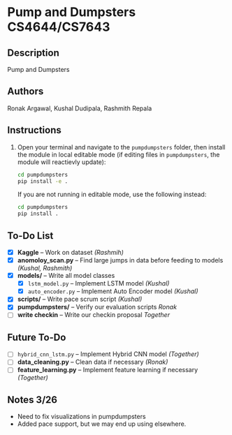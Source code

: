 # Pump and Dumpsters CS4644/CS7643

## Description
Pump and Dumpsters 

## Authors
Ronak Argawal, Kushal Dudipala, Rashmith Repala

## Instructions

1) Open your terminal and navigate to the `pumpdumpsters` folder, then install the module in local editable mode (if editing files in `pumpdumpsters`, the module will reactievly update):

   ```bash
   cd pumpdumpsters
   pip install -e .
   ```

   If you are not running in editable mode, use the following instead:

   ```bash
   cd pumpdumpsters
   pip install .
   ```


## To-Do List

- [x] **Kaggle** – Work on dataset *(Rashmih)*
- [x] **anomoloy_scan.py** – Find large jumps in data before feeding to models *(Kushal, Rashmith)*
- [x] **models/** – Write all model classes 
    - [x] `lstm_model.py` – Implement LSTM model *(Kushal)*
    - [x] `auto_encoder.py` – Implement Auto Encoder model *(Kushal)* 
- [x] **scripts/** – Write pace scrum script *(Kushal)*
- [x] **pumpdumpsters/** – Verify our evaluation scripts *Ronak*
- [ ] **write checkin** – Write our checkin proposal *Together*

## Future To-Do
- [ ] `hybrid_cnn_lstm.py` – Implement Hybrid CNN model *(Together)*
- [ ] **data_cleaning.py** – Clean data if necessary *(Ronak)*
- [ ] **feature_learning.py** – Implement feature learning if necessary *(Together)*

## Notes 3/26
* Need to fix visualizations in pumpdumpsters
* Added pace support, but we may end up using elsewhere.
